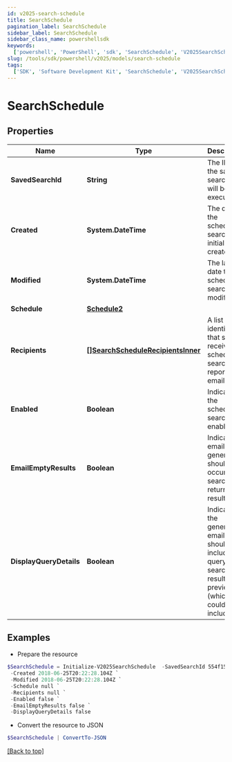 ```yaml
---
id: v2025-search-schedule
title: SearchSchedule
pagination_label: SearchSchedule
sidebar_label: SearchSchedule
sidebar_class_name: powershellsdk
keywords:
  ['powershell', 'PowerShell', 'sdk', 'SearchSchedule', 'V2025SearchSchedule']
slug: /tools/sdk/powershell/v2025/models/search-schedule
tags:
  ['SDK', 'Software Development Kit', 'SearchSchedule', 'V2025SearchSchedule']
---
```


# SearchSchedule

## Properties

| Name | Type | Description | Notes |
| --- | --- | --- | --- |
| **SavedSearchId** | **String** | The ID of the saved search that will be executed. | [required] |
| **Created** | **System.DateTime** | The date the scheduled search was initially created. | [optional] [readonly] |
| **Modified** | **System.DateTime** | The last date the scheduled search was modified. | [optional] [readonly] |
| **Schedule** | [**Schedule2**](schedule2) |  | [required] |
| **Recipients** | [**[]SearchScheduleRecipientsInner**](search-schedule-recipients-inner) | A list of identities that should receive the scheduled search report via email. | [required] |
| **Enabled** | **Boolean** | Indicates if the scheduled search is enabled. | [optional] [default to $false] |
| **EmailEmptyResults** | **Boolean** | Indicates if email generation should occur when search returns no results. | [optional] [default to $false] |
| **DisplayQueryDetails** | **Boolean** | Indicates if the generated email should include the query and search results preview (which could include PII). | [optional] [default to $false] |

## Examples

- Prepare the resource

```powershell
$SearchSchedule = Initialize-V2025SearchSchedule  -SavedSearchId 554f1511-f0a1-4744-ab14-599514d3e57c `
 -Created 2018-06-25T20:22:28.104Z `
 -Modified 2018-06-25T20:22:28.104Z `
 -Schedule null `
 -Recipients null `
 -Enabled false `
 -EmailEmptyResults false `
 -DisplayQueryDetails false
```

- Convert the resource to JSON

```powershell
$SearchSchedule | ConvertTo-JSON
```

[[Back to top]](#)
